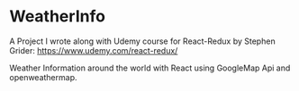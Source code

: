 # WeatherInfo
A Project I wrote along with Udemy course for React-Redux by Stephen Grider: https://www.udemy.com/react-redux/

Weather Information around the world with React using GoogleMap Api and openweathermap.
